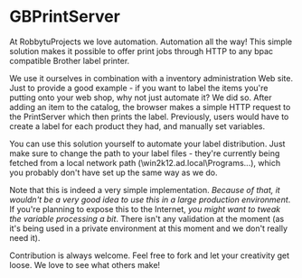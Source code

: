GBPrintServer
=============

At RobbytuProjects we love automation. Automation all the way! This simple solution makes it possible to offer print jobs through HTTP to any bpac compatible Brother label printer.

We use it ourselves in combination with a inventory administration Web site. Just to provide a good example - if you want to label the items you're putting onto your web shop, why not just automate it? We did so. After adding an item to the catalog, the browser makes a simple HTTP request to the PrintServer which then prints the label. Previously, users would have to create a label for each product they had, and manually set variables.

You can use this solution yourself to automate your label distribution. Just make sure to change the path to your label files - they're currently being fetched from a local network path (\\win2k12.ad.local\Programs\...), which you probably don't have set up the same way as we do.

Note that this is indeed a very simple implementation. *Because of that, it wouldn't be a very good idea to use this in a large production environment*. If you're planning to expose this to the Internet, *you might want to tweak the variable processing a bit*. There isn't any validation at the moment (as it's being used in a private environment at this moment and we don't really need it).

Contribution is always welcome. Feel free to fork and let your creativity get loose. We love to see what others make!
